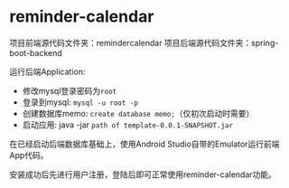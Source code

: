# reminder-calendar

项目前端源代码文件夹：remindercalendar
项目后端源代码文件夹：spring-boot-backend

运行后端Application: 
* 修改mysql登录密码为`root`
* 登录到mysql: `mysql -u root -p`
* 创建数据库memo: `create database memo;`（仅初次启动时需要）
* 启动应用: java -jar `path of template-0.0.1-SNAPSHOT.jar`



在已经启动后端数据库基础上，使用Android Studio自带的Emulator运行前端App代码。

安装成功后先进行用户注册，登陆后即可正常使用reminder-calendar功能。